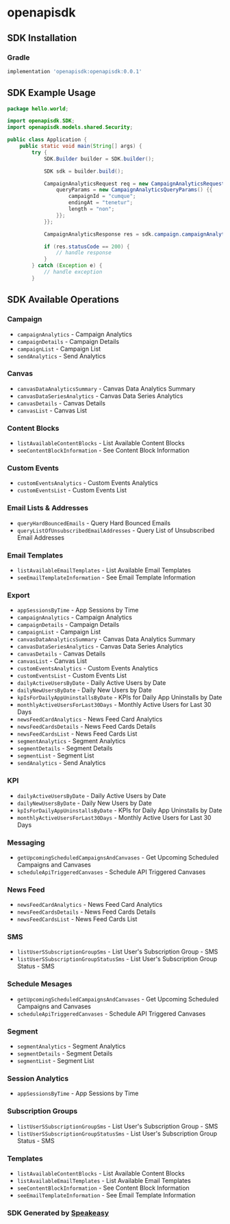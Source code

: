 # openapisdk

<!-- Start SDK Installation -->
## SDK Installation

### Gradle

```groovy
implementation 'openapisdk:openapisdk:0.0.1'
```
<!-- End SDK Installation -->

## SDK Example Usage
<!-- Start SDK Example Usage -->
```java
package hello.world;

import openapisdk.SDK;
import openapisdk.models.shared.Security;

public class Application {
    public static void main(String[] args) {
        try {
            SDK.Builder builder = SDK.builder();

            SDK sdk = builder.build();

            CampaignAnalyticsRequest req = new CampaignAnalyticsRequest() {{
                queryParams = new CampaignAnalyticsQueryParams() {{
                    campaignId = "cumque";
                    endingAt = "tenetur";
                    length = "non";
                }};
            }};

            CampaignAnalyticsResponse res = sdk.campaign.campaignAnalytics(req);

            if (res.statusCode == 200) {
                // handle response
            }
        } catch (Exception e) {
            // handle exception
        }
```
<!-- End SDK Example Usage -->

<!-- Start SDK Available Operations -->
## SDK Available Operations

### Campaign

* `campaignAnalytics` - Campaign Analytics
* `campaignDetails` - Campaign Details
* `campaignList` - Campaign List
* `sendAnalytics` - Send Analytics

### Canvas

* `canvasDataAnalyticsSummary` - Canvas Data Analytics Summary
* `canvasDataSeriesAnalytics` - Canvas Data Series Analytics
* `canvasDetails` - Canvas Details
* `canvasList` - Canvas List

### Content Blocks

* `listAvailableContentBlocks` - List Available Content Blocks
* `seeContentBlockInformation` - See Content Block Information

### Custom Events

* `customEventsAnalytics` - Custom Events Analytics
* `customEventsList` - Custom Events List

### Email Lists & Addresses

* `queryHardBouncedEmails` - Query Hard Bounced Emails
* `queryListOfUnsubscribedEmailAddresses` - Query List of Unsubscribed Email Addresses

### Email Templates

* `listAvailableEmailTemplates` - List Available Email Templates
* `seeEmailTemplateInformation` - See Email Template Information

### Export

* `appSessionsByTime` - App Sessions by Time
* `campaignAnalytics` - Campaign Analytics
* `campaignDetails` - Campaign Details
* `campaignList` - Campaign List
* `canvasDataAnalyticsSummary` - Canvas Data Analytics Summary
* `canvasDataSeriesAnalytics` - Canvas Data Series Analytics
* `canvasDetails` - Canvas Details
* `canvasList` - Canvas List
* `customEventsAnalytics` - Custom Events Analytics
* `customEventsList` - Custom Events List
* `dailyActiveUsersByDate` - Daily Active Users by Date
* `dailyNewUsersByDate` - Daily New Users by Date
* `kpIsForDailyAppUninstallsByDate` - KPIs for Daily App Uninstalls by Date
* `monthlyActiveUsersForLast30Days` - Monthly Active Users for Last 30 Days
* `newsFeedCardAnalytics` - News Feed Card Analytics
* `newsFeedCardsDetails` - News Feed Cards Details
* `newsFeedCardsList` - News Feed Cards List
* `segmentAnalytics` - Segment Analytics
* `segmentDetails` - Segment Details
* `segmentList` - Segment List
* `sendAnalytics` - Send Analytics

### KPI

* `dailyActiveUsersByDate` - Daily Active Users by Date
* `dailyNewUsersByDate` - Daily New Users by Date
* `kpIsForDailyAppUninstallsByDate` - KPIs for Daily App Uninstalls by Date
* `monthlyActiveUsersForLast30Days` - Monthly Active Users for Last 30 Days

### Messaging

* `getUpcomingScheduledCampaignsAndCanvases` - Get Upcoming Scheduled Campaigns and Canvases
* `scheduleApiTriggeredCanvases` - Schedule API Triggered Canvases

### News Feed

* `newsFeedCardAnalytics` - News Feed Card Analytics
* `newsFeedCardsDetails` - News Feed Cards Details
* `newsFeedCardsList` - News Feed Cards List

### SMS

* `listUserSSubscriptionGroupSms` - List User's Subscription Group - SMS
* `listUserSSubscriptionGroupStatusSms` - List User's  Subscription Group Status - SMS

### Schedule Mesages

* `getUpcomingScheduledCampaignsAndCanvases` - Get Upcoming Scheduled Campaigns and Canvases
* `scheduleApiTriggeredCanvases` - Schedule API Triggered Canvases

### Segment

* `segmentAnalytics` - Segment Analytics
* `segmentDetails` - Segment Details
* `segmentList` - Segment List

### Session Analytics

* `appSessionsByTime` - App Sessions by Time

### Subscription Groups

* `listUserSSubscriptionGroupSms` - List User's Subscription Group - SMS
* `listUserSSubscriptionGroupStatusSms` - List User's  Subscription Group Status - SMS

### Templates

* `listAvailableContentBlocks` - List Available Content Blocks
* `listAvailableEmailTemplates` - List Available Email Templates
* `seeContentBlockInformation` - See Content Block Information
* `seeEmailTemplateInformation` - See Email Template Information

<!-- End SDK Available Operations -->

### SDK Generated by [Speakeasy](https://docs.speakeasyapi.dev/docs/using-speakeasy/client-sdks)
